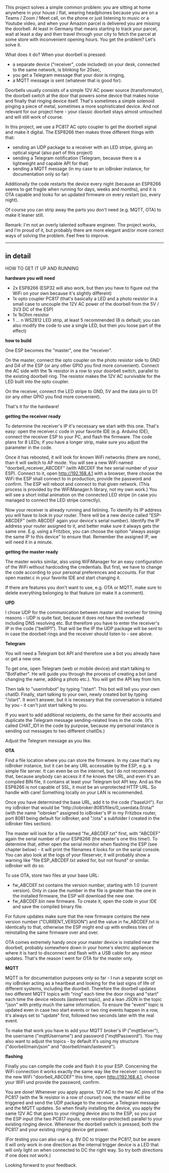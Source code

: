 This project solves a simple common problem: you are sitting at home anywhere in your house / flat, wearing headphones because you are on a Teams / Zoom / Meet call, on the phone or just listening to music or a Youtube video, and when your Amazon parcel is delivered you are missing the doorbell. At least in Germany that means starting to track your parcel, wait at least a day and then travel through your city to fetch the parcel at some store with inconvenient opening hours. You get the problem? Let's solve it.

What does it do? When your doorbell is pressed:
- a separate device ("receiver", code included) on your desk, connected to the same network, is blinking for 20sec,
- you get a Telegram message that your door is ringing,
- a MQTT message is sent (whatever that is good for).

Doorbells usually consists of a simple 12V AC power source (transformator), the doorbell switch at the door that powers some device that makes noise and finally that ringing device itself. That's sometimes a simple solenoid pinging a piece of metal, sometimes a more sophisticated device. And not relevant for our project here - your classic doorbell stays almost untouched and will still work of course.

In this project, we use a PC817 AC opto coupler to get the doorbell signal and make it digital. The ESP8266 then makes three different things with that:
- sending an UDP package to a receiver with an LED stripe, giving an optical signal (also part of this project)
- sending a Telegram notification (Telegram, because there is a lightweight and capable API for that)
- sending a MQTT message (in my case to an ioBroker instance, for documentation only so far)

Additionally the code restarts the device every night (because an ESP8266 seems to get fragile when running for days, weeks and months), and it is OTA capable and looks for an updated firmware on every restart (so, every night).

Of course you can strip away the parts you don't need (e.g. MQTT, OTA) to make it leaner still.

Remark: I'm not an overly talented software engineer. The project works, and I'm proud of it, but probably there are more elegant and/or more correct ways of solving the problem. Feel free to improve.


-----------------------------------------
in detail
-----------------------------------------


HOW TO GET IT UP AND RUNNING

__hardware you will need__

- 2x ESP8266 (ESP32 will also work, but then you have to figure out the WiFi on your own because it's slightly different)
- 1x opto coupler PC817 (that's basically a LED and a photo resistor in a small case to uncouple the 12V AC power of the doorbell from the 5V / 3V3 DC of the ESP)
- 1x 1kOhm resistor
- 1 ... n WS2812 LED strip, at least 5 recommended (8 is default; you can also modify the code to use a single LED, but then you loose part of the effect)

__how to build__

One ESP becomes the "master", one the "receiver".

On the master, connect the opto coupler on the photo resistor side to GND and D4 of the ESP (or any other GPIO you find more convenient). Connect the AC side with the 1k resistor in a row to your doorbell switch, parallel to the existing doorbell ring. The resistor makes the 12V AC survivable for the LED built into the opto coupler. 

On the receiver, connect the LED stripe to GND, 5V and the data pin to D1 (or any other GPIO you find more convenient).

That's it for the hardware!

__getting the receiver ready__

To determine the receiver's IP it's necessary we start with this one. That's easy: open the receiver.c code in your favorite IDE (e.g. Arduino IDE), connect the receiver ESP to your PC, and flash the firmware. The code plans for 8 LEDs; if you have a longer strip, make sure you adjust the parameter in the code.

Once it has rebooted, it will look for known WiFi networks (there are none), than it will switch to AP mode. You will see a new WiFi named "doorbell_receiver_ABCDEF" (with ABCDEF the hex serial number of your ESP). Connect to it, open http://192.168.4.1 with a browser, there choose the WiFi the ESP shall connect to in production, provide the password and confirm. The ESP will reboot and connect to that given network. (This process is provided by the WiFiManager.h library, not my own work.) You will see a short initial animation on the connected LED stripe (in case you managed to connect the LED stripe correctly).

Now your receiver is already running and listining. To identify its IP address you will have to look in your router. There will be a new device called "ESP-ABCDEF" (with ABCDEF again your device's serial number). Identify the IP address your router assigned to it, and better make sure it always gets the same one. E.g. using a Fritzbox, you can choose the option "always assign the same IP to this device" to ensure that. Remember the assigned IP, we will need it in a minute.

__getting the master ready__

The master works similar, also using WiFiManager for an easy configuration of the WiFi without hardcoding the credentials. But first, we have to change the code according to your personal preferences and accounts. For that open master.c in your favorite IDE and start changing it.

If there are features you don't want to use, e.g. OTA or MQTT, make sure to delete everything belonging to that feature (or make it a comment).

__UPD__

I chose UDP for the communication between master and receiver for timing reasons - UDP is quite fast, because it does not have the overhead including DNS resolving etc. But therefore you have to enter the receiver's IP in the code ("bellIP1"). That will be the IP the UDP package will be sent to in case the doorbell rings and the receiver should listen to - see above.

__Telegram__

You will need a Telegram bot API and therefore use a bot you already have or get a new one.

To get one, open Telegram (web or mobile device) and start talking to "BotFather". He will guide you through the process of creating a bot (and changing the name, adding a photo etc.). You will get the API key from him.

Then talk to "userinfobot" by typing "/start". This bot will tell you your own chatID. Finally, start talking to your own, newly created bot by typing "/start". It won't answer, but it is necessary that the conversation is initiated by you - it can't just start talking to you.

If you want to add additional recipients, do the same for their accounts and duplicate the Telegram message sending-related lines in the code. (It's called CHAT_ID1 in the code by purpose, because my personal instance is sending out messages to two different chatIDs.)

Adjust the Telegram message as you like.

__OTA__

Find a file location where you can store the firmware. In my case that's my ioBroker instance, but it can be any URL accessable by the ESP, e.g. a simple file server. It can even be on the internet, but I do not recommend that, because anybody can access it if he knows the URL, and even it's an compiled BIN file, it contains at least your Telegram bot API key. And as the ESP8266 is not capable of SSL, it must be an unprotected HTTP URL. So handle with care! Something locally on your LAN is recommended.

Once you have determined the base URL, add it to the code ("baseUrl"). For my ioBroker that would be "http://iobroker:8081/files/0_userdata.0/ota/" (with the name "iobroker" assigned to ioBroker's IP in my Fritzbox router, port 8081 being default for ioBroker, and "/ota" a subfolder I created in the ioBroker files section).

The master will look for a file named "fw_ABCDEF.txt" first, with "ABCDEF" again the serial number of your ESP8266 (the master's one this time!). To determine that, either open the serial monitor when flashing the ESP (see chapter below) - it will print the filenames it looks for on the serial console. You can also look at the logs of your fileserver, it will probably show a warning like "file ESP_ABCDEF.txt asked for, but not found" or similar. ioBroker will do so.

To use OTA, store two files at your base URL:
- fw_ABCDEF.txt contains the version number, starting with 1.0 (current version). Only in case the number in the file is greater than the one in the installed firmware, the ESP will download the new one.
- fw_ABCDEF.bin new firmware. To create it, open the code in your IDE and save the compiled binary file.

For future updates make sure that the new firmware contains the new version number ("CURRENT_VERSION") and the value in fw_ABCDEF.txt is identically to that, otherwise the ESP might end up with endless tries of reinstalling the same firmware over and over.

OTA comes extremely handy once your master device is installed near the doorbell, probably somewhere down in your home's electric appliances where it is hard to disconnect and flash with a USB cable for any minor updates. That's the reason I went for OTA for the master only.

__MQTT__

MQTT is for documentation purposes only so far - I run a separate script on my ioBroker acting as a heartbeat and looking for the last signs of life of different systems, including the doorbell. Therefore the doorbell updates two different MQTT topics with "ring" each time the door rings and "start" each time the device reboots (lastevent topic), and a lean JSON in the topic "json" with pretty much the same information. To ensure the "event" topic is updated even in case two start events or two ring events happen in a row, it's always set to "update" first, followed two seconds later with the real event.

To make that work you have to add your MQTT broker's IP ("mqttServer"), the username ("mqttUsername") and password ("mqttPassword"). You may also want to adjust the topics - by default it's using my structure ("doorbell/main/json" and "doorbell/main/lastevent").  

__flashing__

Finally you can compile the code and flash it to your ESP. Concerning the WiFi connection it works exactly the same way like the receiver: connect to the new WiFi "doorbell_ABCDEF" this time, open http://192.168.4.1, choose your WiFi und provide the password, confirm.

You are done! Whenever you apply approx. 12V AC to the two AC pins of the PC817 (with the 1k resistor in a row of course!) now, the master will be triggered and send the UDP package to the receiver, a Telegram message and the MQTT updates. So when finally installing the device, you apply the same 12V AC that goes to your ringing device also to the ESP, so you put the ESP input (the two PC817 inputs, one resistor-protected) parallel to your existing ringing device. Whenever the doorbell switch is pressed, both the PC817 and your existing ringing device get power. 

(For testing you can also use e.g. 8V DC to trigger the PC817, but be aware it will only work in one direction as the internal trigger device is a LED that will only light on when connected to DC the right way. So try both directions if one does not work.) 

Looking forward to your feedback.
